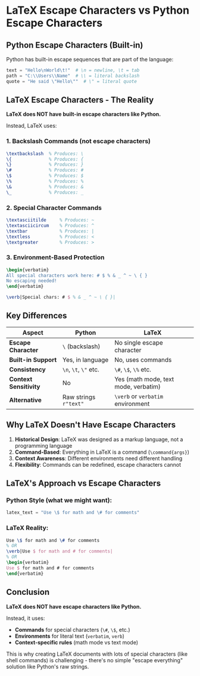 # LaTeX Escape Characters vs Python Escape Characters

## Python Escape Characters (Built-in)
Python has built-in escape sequences that are part of the language:
```python
text = "Hello\nWorld\t!"  # \n = newline, \t = tab
path = "C:\\Users\\Name"  # \\ = literal backslash
quote = "He said \"Hello\""  # \" = literal quote
```

## LaTeX Escape Characters - The Reality

**LaTeX does NOT have built-in escape characters like Python.**

Instead, LaTeX uses:

### 1. **Backslash Commands** (not escape characters)
```latex
\textbackslash  % Produces: \
\{              % Produces: {
\}              % Produces: }
\#              % Produces: #
\$              % Produces: $
\%              % Produces: %
\&              % Produces: &
\_              % Produces: _
```

### 2. **Special Character Commands**
```latex
\textasciitilde     % Produces: ~
\textasciicircum    % Produces: ^
\textbar            % Produces: |
\textless           % Produces: <
\textgreater        % Produces: >
```

### 3. **Environment-Based Protection**
```latex
\begin{verbatim}
All special characters work here: # $ % & _ ^ ~ \ { }
No escaping needed!
\end{verbatim}

\verb|Special chars: # $ % & _ ^ ~ \ { }|
```

## Key Differences

| Aspect | Python | LaTeX |
|--------|--------|-------|
| **Escape Character** | `\` (backslash) | No single escape character |
| **Built-in Support** | Yes, in language | No, uses commands |
| **Consistency** | `\n`, `\t`, `\"` etc. | `\#`, `\$`, `\%` etc. |
| **Context Sensitivity** | No | Yes (math mode, text mode, verbatim) |
| **Alternative** | Raw strings `r"text"` | `\verb` or `verbatim` environment |

## Why LaTeX Doesn't Have Escape Characters

1. **Historical Design**: LaTeX was designed as a markup language, not a programming language
2. **Command-Based**: Everything in LaTeX is a command (`\command{args}`)
3. **Context Awareness**: Different environments need different handling
4. **Flexibility**: Commands can be redefined, escape characters cannot

## LaTeX's Approach vs Escape Characters

### Python Style (what we might want):
```python
latex_text = "Use \$ for math and \# for comments"
```

### LaTeX Reality:
```latex
Use \$ for math and \# for comments
% OR
\verb|Use $ for math and # for comments|
% OR
\begin{verbatim}
Use $ for math and # for comments
\end{verbatim}
```

## Conclusion

**LaTeX does NOT have escape characters like Python.** 

Instead, it uses:
- **Commands** for special characters (`\#`, `\$`, etc.)
- **Environments** for literal text (`verbatim`, `verb`)
- **Context-specific rules** (math mode vs text mode)

This is why creating LaTeX documents with lots of special characters (like shell commands) is challenging - there's no simple "escape everything" solution like Python's raw strings.